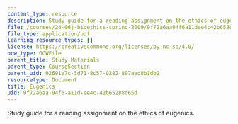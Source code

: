 ```yaml
---
content_type: resource
description: Study guide for a reading assignment on the ethics of eugenics.
file: /courses/24-06j-bioethics-spring-2009/9f72a6aa94f6a11dee4c42b65288d65d_MIT24_06Js09_study14.pdf
file_type: application/pdf
learning_resource_types: []
license: https://creativecommons.org/licenses/by-nc-sa/4.0/
ocw_type: OCWFile
parent_title: Study Materials
parent_type: CourseSection
parent_uid: 02691e7c-3d71-8c57-0282-897aed8b1db2
resourcetype: Document
title: Eugenics
uid: 9f72a6aa-94f6-a11d-ee4c-42b65288d65d
---
```

Study guide for a reading assignment on the ethics of eugenics.
